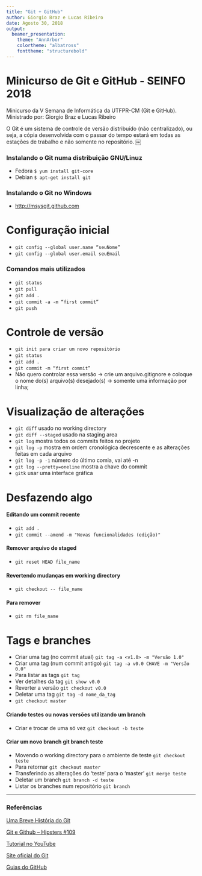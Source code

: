 ```yaml
---
title: "Git + GitHub"
author: Giorgio Braz e Lucas Ribeiro
date: Agosto 30, 2018
output:
  beamer_presentation:
    theme: "AnnArbor"
    colortheme: "albatross"
    fonttheme: "structurebold"
---
```


# Minicurso de Git e GitHub - SEINFO 2018
Minicurso da V Semana de Informática da UTFPR-CM (Git e GitHub). Ministrado por: Giorgio Braz e Lucas Ribeiro

O Git é um sistema de controle de versão distribuído (não centralizado), ou seja, a cópia desenvolvida com o passar do tempo estará em todas as estações de trabalho e não somente no repositório.
￼
### Instalando o Git numa distribuição GNU/Linuz
- Fedora `$ yum install git-core`
- Debian `$ apt-get install git`

### Instalando o Git no Windows
- http://msysgit.github.com

# Configuração inicial
- `git config --global user.name “seuNome”`
- `git config --global user.email seuEmail`

### Comandos mais utilizados
- `git status`
- `git pull`
- `git add .`
- `git commit -a -m “first commit”`
- `git push`

# Controle de versão
- `git init para criar um novo repositório`
- `git status`
- `git add .`
- `git commit -m “first commit”`
- Não quero controlar essa versão -> crie um arquivo.gitignore e coloque o nome do(s) arquivo(s) desejado(s) -> somente uma informação por linha;

# Visualização de alterações
- `git diff` usado no working directory
- `git diff --staged` usado na staging area
- `git log` mostra todos os commits feitos no projeto
- `git log -p` mostra em ordem cronológica decrescente e as alterações feitas em cada arquivo
- `git log -p -1` número do último comia, vai até -n
- `git log --pretty=oneline` mostra a chave do commit
- `gitk` usar uma interface gráfica

# Desfazendo algo
#### Editando um commit recente
- `git add .`
- `git commit --amend -m "Novas funcionalidades (edição)"`

#### Remover arquivo de staged
- `git reset HEAD file_name`

#### Revertendo mudanças em working directory
- `git checkout -- file_name`

#### Para remover
- `git rm file_name`

# Tags e branches
- Criar uma tag (no commit atual) `git tag -a <v1.0> -m "Versão 1.0"`
- Criar uma tag (num commit antigo) `git tag -a v0.0 CHAVE -m "Versão 0.0"`
- Para listar as tags `git tag`
- Ver detalhes da tag `git show v0.0`
- Reverter a versão `git checkout v0.0`
- Deletar uma tag `git tag -d nome_da_tag`
- `git checkout master`

#### Criando testes ou novas versões utilizando um branch
- Criar e trocar de uma só vez `git checkout -b teste`

#### Criar um novo branch git branch teste
- Movendo o working directory para o ambiente de teste `git checkout teste`
- Para retornar `git checkout master`
- Transferindo as alterações do ‘teste’ para o ‘master’ `git merge teste`
- Deletar um branch `git branch -d teste`
- Listar os branches num repositório `git branch`

----
### Referências

[Uma Breve História do Git](https://git-scm.com/book/pt-br/v1/Primeiros-passos-Uma-Breve-História-do-Git)

[Git e Github – Hipsters #109](https://pca.st/YB7E)

[Tutorial no YouTube](https://www.youtube.com/playlist?list=PLInBAd9OZCzzHBJjLFZzRl6DgUmOeG3H0)

[Site oficial do Git](https://git-scm.com)

[Guias do GitHub](https://guides.github.com)
